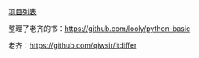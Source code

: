 [项目列表](https://github.com/stars/aa1555/lists/python%E5%AD%A6%E4%B9%A0)

整理了老齐的书：https://github.com/looly/python-basic

老齐：https://github.com/qiwsir/itdiffer

